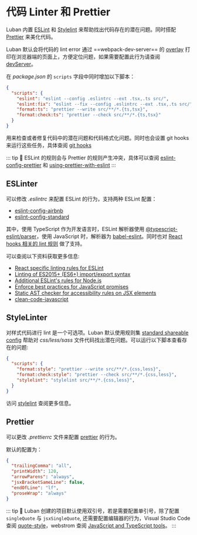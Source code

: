 # 代码 Linter 和 Prettier

Luban 内置 [ESLint](https://eslint.org/) 和 [Stylelint](https://stylelint.io/) 来帮助找出代码存在的潜在问题。同时搭配 [Prettier](https://prettier.io/) 来美化代码。

Luban 默认会将代码的 lint error 通过 ==webpack-dev-server== 的 [overlay](https://webpack.js.org/configuration/dev-server/#devserveroverlay) 打印在浏览器端的页面上，方便定位问题，如果需要配置此行为请查阅 [devServer](../config/README.md#devserver)。

在 *package.json* 的 `scripts` 字段中同时增加以下脚本：

```json
{
  "scripts": {
    "eslint": "eslint --config .eslintrc --ext .tsx,.ts src/",
    "eslint:fix": "eslint --fix --config .eslintrc --ext .tsx,.ts src/",
    "format:ts": "prettier --write src/**/*.{ts,tsx}",
    "format:check:ts": "prettier --check src/**/*.{ts,tsx}"
  }
}
```

用来检查或者修复代码中的潜在问题和代码格式化问题。同时也会设置 git hooks 来运行这些任务，具体查阅 [git hooks](cli-service.md#git-hooks)

::: tip 🙋
ESLint 的规则会与 Prettier 的规则产生冲突，具体可以查阅 [eslint-config-prettier](https://github.com/prettier/eslint-config-prettier#special-rules) 和 [using-prettier-with-eslint](https://prettier.io/docs/en/webstorm.html#using-prettier-with-eslint)
:::

## ESLinter

可以修改 *.eslintrc* 来配置 ESLint 的行为，支持两种 ESLint 配置：
+ [eslint-config-airbnb](https://github.com/airbnb/javascript)
+ [eslint-config-standard](https://github.com/standard/eslint-config-standard)

其中，使用 TypeScript 作为开发语言时，ESLint 解析器使用 [@typescript-eslint/parser](https://github.com/typescript-eslint/typescript-eslint#readme)，使用 JavaScript 时，解析器为 [babel-eslint](https://github.com/babel/babel-eslint)。同时也对 [React hooks 相关的 lint 规则](https://reactjs.org/docs/hooks-rules.html) 做了支持。


可以查阅以下资料获取更多信息:
+ [React specific linting rules for ESLint](https://github.com/yannickcr/eslint-plugin-react)
+ [Linting of  ES2015+ (ES6+) import/export syntax](https://github.com/benmosher/eslint-plugin-import)
+ [Additional ESLint's rules for Node.js](https://github.com/mysticatea/eslint-plugin-node#readme)
+ [Enforce best practices for JavaScript promises](https://github.com/xjamundx/eslint-plugin-promise#readme)
+ [Static AST checker for accessibility rules on JSX elements](https://github.com/evcohen/eslint-plugin-jsx-a11y#readme)
+ [clean-code-javascript](https://github.com/ryanmcdermott/clean-code-javascript)

## StyleLinter

对样式代码进行 lint 是一个可选项。Luban 默认使用规则集 [standard shareable config](https://github.com/stylelint/stylelint-config-standard#readme) 帮助对 *css/less/sass* 文件代码找出潜在问题。可以运行以下脚本查看存在的问题:
```json
{
  "scripts": {
    "format:style": "prettier --write src/**/*.{css,less}",
    "format:check:style": "prettier --check src/**/*.{css,less}",
    "stylelint": "stylelint src/**/*.{css,less}",
  }
}
```

访问 [stylelint](https://stylelint.io/) 查阅更多信息。

## Prettier

可以更改 *.prettierrc* 文件来配置 [prettier](https://prettier.io/) 的行为。

默认的配置为：
```json
{
  "trailingComma": "all",
  "printWidth": 120,
  "arrowParens": "always",
  "jsxBracketSameLine": false,
  "endOfLine": "lf",
  "proseWrap": "always"
}
```

::: tip 🙋
Luban 创建的项目默认使用双引号，若是需要配置单引号，除了配置 `singleQuote` 与 `jsxSingleQuote`, 还需要配置编辑器的行为，Visual Studio Code 查阅 [quote-style](https://code.visualstudio.com/updates/v1_24#_preferences-for-auto-imports-and-generated-code)，webstrom 查阅 [JavaScript and TypeScript tools](https://www.jetbrains.com/resharper/features/javascript_typescript.html)。 
:::
